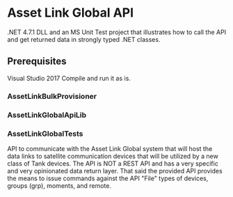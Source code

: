 # Asset Link Global API

.NET 4.7.1 DLL and an MS Unit Test project that illustrates how to call the API and get returned data in strongly typed .NET classes.

## Prerequisites

Visual Studio 2017
Compile and run it as is.

### AssetLinkBulkProvisioner

### AssetLinkGlobalApiLib

### AssetLinkGlobalTests

API to communicate with the Asset Link Global system that will host the data links to satellite communication devices that will be utilized by a new class of Tank devices.  The API is NOT a REST API and has a very specific and very opinionated data return layer.  That said the provided API provides the means to issue commands against the API "File" types of devices, groups (grp), moments, and remote.
